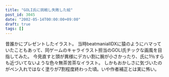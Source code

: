 ```yaml
---
title: "GOLI氏に挑戦し失敗した絵"
post_id: 3045
date: "2002-05-14T00:00:00+09:00"
draft: true
tags: []
---
```



昔誰かにプレゼントしたイラスト。 当時beatmaniaIIDXに猿のようにハマっていたこともあって、同ゲームのキャライラスト担当のGOLI氏チックな画風を目指してみた。  今見直すと頭が異様にデカい割に腕が小さかったり、氏に1％すらも近づいてないような色々無茶苦茶なイラスト。 しかもおかしさに気づいたのがペン入れではなく塗りが7割程度終わった頃。いや作者補正とは実に怖い。
